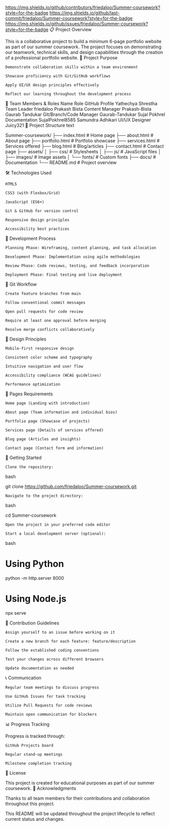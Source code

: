 https://img.shields.io/github/contributors/friedaloo/Summer-coursework?style=for-the-badge
https://img.shields.io/github/last-commit/friedaloo/Summer-coursework?style=for-the-badge
https://img.shields.io/github/issues/friedaloo/Summer-coursework?style=for-the-badge
📋 Project Overview

This is a collaborative project to build a minimum 6-page portfolio website as part of our summer coursework. The project focuses on demonstrating our teamwork, technical skills, and design capabilities through the creation of a professional portfolio website.
🎯 Project Purpose

    Demonstrate collaboration skills within a team environment

    Showcase proficiency with Git/GitHub workflows

    Apply UI/UX design principles effectively

    Reflect our learning throughout the development process

👥 Team Members & Roles
Name	Role	GitHub Profile
Yathechya Shrestha	Team Leader	friedaloo
Prakash Bista	Content Manager	Prakash-Bista
Gaurab Tandukar	Git/Branch/Code Manager	Gaurab-Tandukar
Sujal Pokhrel	Documentation	SujalPokhrel8585
Samundra Adhikari	UI/UX Designer	Juicy321
📁 Project Structure
text

Summer-coursework/
├── index.html          # Home page
├── about.html          # About page
├── portfolio.html      # Portfolio showcase
├── services.html       # Services offered
├── blog.html           # Blog/articles
├── contact.html        # Contact page
├── assets/
│   ├── css/           # Stylesheets
│   ├── js/            # JavaScript files
│   ├── images/        # Image assets
│   └── fonts/         # Custom fonts
├── docs/              # Documentation
└── README.md          # Project overview

🛠️ Technologies Used

    HTML5

    CSS3 (with Flexbox/Grid)

    JavaScript (ES6+)

    Git & GitHub for version control

    Responsive design principles

    Accessibility best practices

🔧 Development Process

    Planning Phase: Wireframing, content planning, and task allocation

    Development Phase: Implementation using agile methodologies

    Review Phase: Code reviews, testing, and feedback incorporation

    Deployment Phase: Final testing and live deployment

📝 Git Workflow

    Create feature branches from main

    Follow conventional commit messages

    Open pull requests for code review

    Require at least one approval before merging

    Resolve merge conflicts collaboratively

🎨 Design Principles

    Mobile-first responsive design

    Consistent color scheme and typography

    Intuitive navigation and user flow

    Accessibility compliance (WCAG guidelines)

    Performance optimization

📄 Pages Requirements

    Home page (Landing with introduction)

    About page (Team information and individual bios)

    Portfolio page (Showcase of projects)

    Services page (Details of services offered)

    Blog page (Articles and insights)

    Contact page (Contact form and information)

🚀 Getting Started

    Clone the repository:

bash

git clone https://github.com/friedaloo/Summer-coursework.git

    Navigate to the project directory:

bash

cd Summer-coursework

    Open the project in your preferred code editor

    Start a local development server (optional):

bash

# Using Python
python -m http.server 8000

# Using Node.js
npx serve

🤝 Contribution Guidelines

    Assign yourself to an issue before working on it

    Create a new branch for each feature: feature/description

    Follow the established coding conventions

    Test your changes across different browsers

    Update documentation as needed

📞 Communication

    Regular team meetings to discuss progress

    Use GitHub Issues for task tracking

    Utilize Pull Requests for code reviews

    Maintain open communication for blockers

📊 Progress Tracking

Progress is tracked through:

    GitHub Projects board

    Regular stand-up meetings

    Milestone completion tracking

📜 License

This project is created for educational purposes as part of our summer coursework.
🙏 Acknowledgments

Thanks to all team members for their contributions and collaboration throughout this project.

This README will be updated throughout the project lifecycle to reflect current status and changes.
